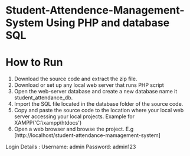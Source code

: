 # Student-Attendence-Management-System Using PHP and database SQL 

# How to Run 
1) Download the source code and extract the zip file.
2) Download or set up any local web server that runs PHP script
3) Open the web-server database and create a new database name it student_attendance_db.
4) Import the SQL file located in the database folder of the source code.
5) Copy and paste the source code to the location where your local web server accessing your local projects. Example for XAMPP('C:\xampp\htdocs')
6) Open a web browser and browse the project. E.g [http://localhost/student-attendance-mamagement-system]





Login Details :
Username: admin
Password: admin123
